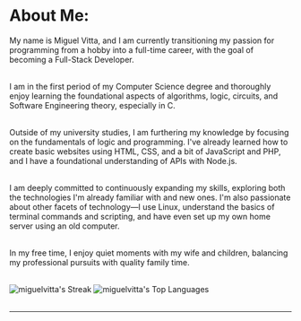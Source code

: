 
# About Me:
My name is Miguel Vitta, and I am currently transitioning my passion for programming from a hobby into a full-time career, with the goal of becoming a Full-Stack Developer. <br> <br>

I am in the first period of my Computer Science degree and thoroughly enjoy learning the foundational aspects of algorithms, logic, circuits, and Software Engineering theory, especially in C.<br> <br>

Outside of my university studies, I am furthering my knowledge by focusing on the fundamentals of logic and programming. I've already learned how to create basic websites using HTML, CSS, and a bit of JavaScript and PHP, and I have a foundational understanding of APIs with Node.js.<br> <br>

I am deeply committed to continuously expanding my skills, exploring both the technologies I'm already familiar with and new ones. I'm also passionate about other facets of technology—I use Linux, understand the basics of terminal commands and scripting, and have even set up my own home server using an old computer. <br> <br>

In my free time, I enjoy quiet moments with my wife and children, balancing my professional pursuits with quality family time. <br> <br>

![miguelvitta's Streak](https://github-readme-streak-stats.herokuapp.com/?user=miguelvitta&theme=dark&hide_border=false)  ![miguelvitta's Top Languages](https://github-readme-stats.vercel.app/api/top-langs/?username=miguelvitta&theme=dark&show_icons=true&hide_border=true&layout=compact) <br> <br>


---

